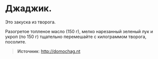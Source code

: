 # Джаджик.

Это закуска из творога.

Разогретое топленое масло (150 г), мелко нарезанный зеленый лук и укроп (по 150 г) тщательно перемешайте с килограммом творога, посолите.

> **Источник**: http://domochag.nt

